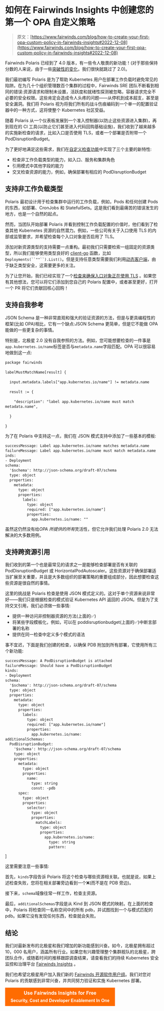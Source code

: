 # 如何在 Fairwinds Insights 中创建您的第一个 OPA 自定义策略

> 原文：[https://www.fairwinds.com/blog/how-to-create-your-first-opa-custom-policy-in-fairwinds-insights#2022-12-08](https://www.fairwinds.com/blog/how-to-create-your-first-opa-custom-policy-in-fairwinds-insights#2022-12-08)

 Fairwinds Polaris 已经到了 4.0 版本，有一些令人敬畏的新功能！(对于那些保持分数的人来说，由于一些[突破性的变化](https://github.com/FairwindsOps/polaris/blob/master/docs/changelog.md)，我们很快就跳过了 2.0)。

我们最初编写 Polaris 是为了帮助 Kubernetes 用户在部署工作负载时避免常见的陷阱。在为几十个组织管理数百个集群的过程中，Fairwinds SRE 团队不断看到相同的错误:资源请求和限制未设置，活跃度和就绪性探测被忽略，容器请求完全不必要的安全权限。这些肯定会造成令人头疼的问题——从停机到成本超支，甚至是安全漏洞。我们将 Polaris 视为将我们所有的战斗伤痕编码到一个单一的配置验证器中的一种方式，这将使整个 Kubernetes 社区受益。

随着 Polaris 从一个仪表板发展到一个准入控制器(以防止这些资源进入集群)，再到现在的 CI 工具(以防止它们甚至进入代码回购基础设施)，我们收到了越来越多的实施新检查的请求，比如入口是否使用 TLS，或者一个部署是否附带一个 PodDisruptionBudget。

为了更好地满足这些需求，我们在[自定义检查功能](https://polaris.docs.fairwinds.com/customization/custom-checks/)中实现了三个主要的新特性:

*   检查非工作负载类型的能力，如入口、服务和集群角色
*   引用模式中其他字段的能力
*   交叉检查资源的能力，例如，确保部署有相应的 PodDisruptionBudget

## 支持非工作负载类型

Polaris 最初设计用于检查集群中运行的工作负载，例如，Pods 和任何创建 Pods 的东西，如部署、CronJobs 和 StatefulSets。这是我们看到最痛苦的错误发生的地方，也是一个自然的起点。

然而，当团队开始部署 Polaris 并看到控制工作负载配置的价值时，他们看到了检查其他 Kubernetes 资源的自然潜力。例如，一些公司有关于入口使用 TLS 的内部或监管要求，并希望检查每个入口对象是否启用了 TLS。

添加对新资源类型的支持需要一点重构。最初我们只需要检索一组固定的资源类型，所以我们能够使用类型良好的 [client-go](https://github.com/kubernetes/client-go) 函数，比如`Deployments(``""``).List()`。但是支持任意类型需要我们利用[动态客户端](https://godoc.org/k8s.io/client-go/dynamic)，由于缺乏类型安全，这需要更多的关注。

为了让您开始，我们已经实现了一个[检查来确保入口对象正在使用 TLS](https://github.com/FairwindsOps/polaris/blob/master/checks/tlsSettingsMissing.yaml) 。如果您有其他想法，您可以将它们添加到您自己的 Polaris 配置中，或者甚至更好，打开一个 PR 将它们贡献回核心回购！

## 支持自我参考

JSON Schema 是一种非常直观和强大的验证资源的方法，但是与更具编程性的框架(比如 OPA)相比，它有一个缺点:JSON Schema 更简单，但是它不能做 OPA 能做的一些更复杂的事情。

特别是，北极星 2.0 没有自我参照的方法。例如，您可能想要检查的一件事是`app.kubernetes.io/name`标签是否与`metadata.name`字段匹配。OPA 可以很容易地做到这一点:

```
package fairwinds

labelMustMatchName[result] { 

  input.metadata.labels["app.kubernetes.io/name"] != metadata.name 

  result := { 

    "description": "label app.kubernetes.io/name must match metadata.name", 

  } 

} 
```

为了在 Polaris 中支持这一点，我们在 JSON 模式支持中添加了一些基本的模板:

```
successMessage: Label app.kubernetes.io/name matches metadata.name
failureMessage: Label app.kubernetes.io/name must match metadata.name
inds:
- Deployment
schema:
  '$schema': http://json-schema.org/draft-07/schema
  type: object
  properties:
    metadata:
      type: object
      properties:
        labels:
          type: object
          required: ["app.kubernetes.io/name"]
          properties:
            app.kubernetes.io/name: ""
```

虽然这仍然没有给*OPA 所提供的所有*灵活性，但它允许我们处理 Polaris 2.0 无法解决的大多数用例。

## 支持跨资源引用

我们收到的第一个也是最常见的请求之一是能够检查部署是否有关联的 PodDisruptionBudget 或 HorizontalPodAutoscaler。这些资源对于确保部署适当扩展至关重要，并且是大多数组织的部署策略的重要组成部分，因此想要检查这些资源是很自然的事情。

这里的挑战是 Polaris 检查是使用 JSON 模式定义的。这对于单个资源来说非常好——我们只是根据检查的模式验证 Kubernetes API 返回的 JSON。但是为了支持交叉引用，我们必须做一些事情:

*   提供一种访问非控制器资源的方法(上面的✅)
*   将某些字段模板化，例如，可以在 poddisruptionbudget(上面的✅)中断言部署的名称
*   提供在同一检查中定义多个模式的语法

事不宜迟，下面是我们创建的检查，以确保 PDB 附加到所有部署，它使用所有三个新功能:

```
successMessage: A PodDisruptionBudget is attached
failureMessage: Should have a PodDisruptionBudget
kinds:
- Deployment
schema:
  '$schema': http://json-schema.org/draft-07/schema
  type: object
  properties:
    metadata:
      type: object
      properties:
        labels:
          type: object
          required: ["app.kubernetes.io/name"]
          properties:
            app.kubernetes.io/name: 
additionalSchemas:
  PodDisruptionBudget:
    '$schema': http://json-schema.org/draft-07/schema
    type: object
    properties:
      metadata:
        type: object
        properties:
          name:
            type: string
            const: -pdb
      spec:
        type: object
        properties:
          selector:
            type: object
            properties:
              matchLabels:
                type: object
                properties:
                  app.kubernetes.io/name:
                    type: string
                    pattern: 
```

]

这里需要注意一些事情:

首先，`kinds`字段告诉 Polaris 将这个检查与哪些资源相关联。也就是说，如果上述检查失败，您将在相关部署旁边看到一个❌(而不是在 PDB 旁边)。

接下来，`schema`域像往常一样工作，检查主资源。

最后，`additionalSchemas`字段是从 Kind 到 JSON 模式的映射。在上面的检查中，Polaris 将检查同一名称空间中的所有 pdb，并试图找到一个与模式匹配的 pdb。如果它没有发现任何东西，检查就会失败。

## 结论

我们对最新发布的北极星和我们增加的新功能感到兴奋。如今，北极星拥有超过 10，000 名用户，涵盖所有行业。如果您有兴趣管理整个集群舰队的北极星，跨团队合作，或随着时间的推移跟踪调查结果，请查看我们的持续 Kubernetes 安全监控和治理平台 [Fairwinds Insights](https://www.fairwinds.com/insights) 。

我们也希望北极星用户加入我们新的 [Fairwinds 开源软件用户组](https://www.fairwinds.com/open-source-software-user-group)。我们对您对 Polaris 的贡献感到非常兴奋，并共同努力验证和实施 Kubernetes 部署。

[![Use Fairwinds Insights for Free Security, Cost and Developer Enablement In One](img/7c86296320eb01b215d8e2755e9c5b9d.png)](https://cta-redirect.hubspot.com/cta/redirect/2184645/34aa4987-a1f9-438a-a145-d7d82d5c479a)